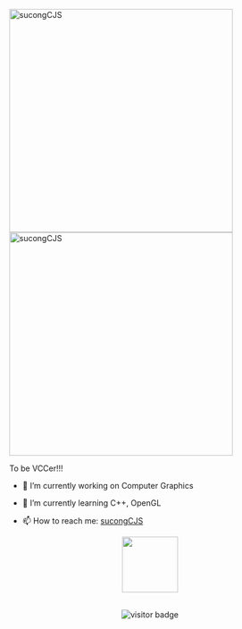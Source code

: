 <img align="left" width="400" src="https://github-readme-stats.vercel.app/api/top-langs/?username=sucongCJS&layout=compact&hide=html,asp,jupyter notebook" alt="sucongCJS" /> <img align="center" width="400" src="https://github-readme-stats.vercel.app/api?username=sucongCJS&show_icons=true" alt="sucongCJS" />

To be VCCer!!!
<!--
**sucongCJS/sucongCJS** is a ✨ _special_ ✨ repository because its `README.md` (this file) appears on your GitHub profile.-->

- 🔭 I’m currently working on Computer Graphics

- 🌱 I’m currently learning C++, OpenGL

- 📫 How to reach me: [sucongCJS](http://www.sucong.top/)

<p align="center">
    <img src="https://raw.githubusercontent.com/coderjojo/coderjojo/master/img/github.gif" width=100>
    <br><br>
    <samp>
    </samp>
  </p>

<p  align="center">
<!--<img src="https://visitor-badge.glitch.me/badge?page_id=sucongCJS.sucongCJS" alt="visitor badge"/>-->
<img src="https://visitor-badge.laobi.icu/badge?page_id=sucongCJS.sucongCJS" alt="visitor badge"/>       
</p>
